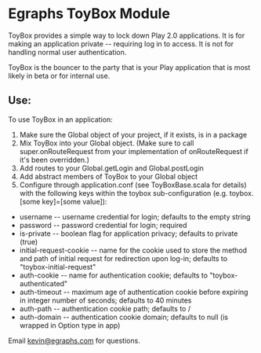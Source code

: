 # Egraphs ToyBox Module

ToyBox provides a simple way to lock down Play 2.0 applications. It is for
making an application private -- requiring log in to access. It is not for
handling normal user authentication. 

ToyBox is the bouncer to the party that is your Play application that is 
most likely in beta or for internal use.

## Use:

To use ToyBox in an application:
1. Make sure the Global object of your project, if it exists, is in a package
2. Mix ToyBox into your Global object. (Make sure to call super.onRouteRequest from your implementation of onRouteRequest if it's been overridden.)
4. Add routes to your Global.getLogin and Global.postLogin
5. Add abstract members of ToyBox to your Global object
6. Configure through application.conf (see ToyBoxBase.scala for details) with the following keys within the toybox sub-configuration (e.g. toybox.[some key]=[some value]):
* username -- username credential for login; defaults to the empty string
* password -- password credential for login; required
* is-private -- boolean flag for application privacy; defaults to private (true)
* initial-request-cookie -- name for the cookie used to store the method and path of initial request for redirection upon log-in; defaults to "toybox-initial-request"
* auth-cookie -- name for authentication cookie; defaults to "toybox-authenticated"
* auth-timeout -- maximum age of authentication cookie before expiring in integer number of seconds; defaults to 40 minutes
* auth-path -- authentication cookie path; defaults to /
* auth-domain -- authentication cookie domain; defaults to null (is wrapped in Option type in app)

Email kevin@egraphs.com for questions.